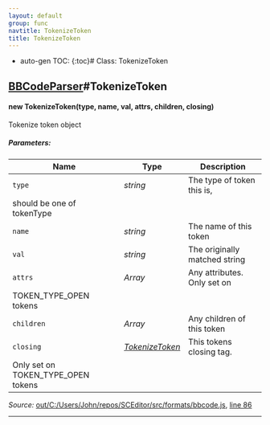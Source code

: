 ```yaml
---
layout: default
group: func
navtitle: TokenizeToken
title: TokenizeToken
---
```

* auto-gen TOC:
{:toc}# Class: TokenizeToken

## [BBCodeParser](BBCodeParser.md)#TokenizeToken

#### new TokenizeToken(type, name, val, attrs, children, closing)

Tokenize token object

##### Parameters:

|Name|Type|Description|
|----|----|-----------|
|`type`|*string*|The type of token this is,
                      should be one of tokenType|
|`name`|*string*|The name of this token|
|`val`|*string*|The originally matched string|
|`attrs`|*Array*|Any attributes. Only set on
                      TOKEN_TYPE_OPEN tokens|
|`children`|*Array*|Any children of this token|
|`closing`|*[TokenizeToken](TokenizeToken.md)*|This tokens closing tag.
                                Only set on TOKEN_TYPE_OPEN tokens|

*Source:*
[out/C:/Users/John/repos/SCEditor/src/formats/bbcode.js](out/C:/Users/John/repos/SCEditor/src/formats/bbcode.js), [line 86](out/C:/Users/John/repos/SCEditor/src/formats/bbcode.js#L86)

---------------